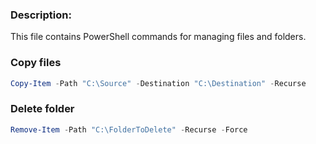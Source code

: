 ### Description: 
This file contains PowerShell commands for managing files and folders.

### Copy files
```ps1
Copy-Item -Path "C:\Source" -Destination "C:\Destination" -Recurse
```

### Delete folder
```ps1
Remove-Item -Path "C:\FolderToDelete" -Recurse -Force
```
